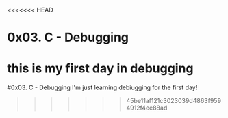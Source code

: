 <<<<<<< HEAD
# 0x03. C - Debugging
this is my first day in debugging
=======
#0x03. C - Debugging
I'm just learning debiugging for the first day!
>>>>>>> 45be11af121c3023039d4863f9594912f4ee88ad
